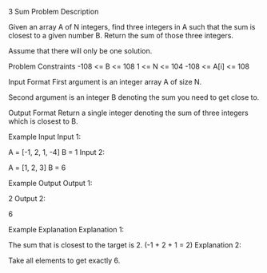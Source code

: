 3 Sum
Problem Description

Given an array A of N integers, find three integers in A such that the sum is closest to a given number B. Return the sum of those three integers.

Assume that there will only be one solution.



Problem Constraints
-108 <= B <= 108
1 <= N <= 104
-108 <= A[i] <= 108


Input Format
First argument is an integer array A of size N.

Second argument is an integer B denoting the sum you need to get close to.



Output Format
Return a single integer denoting the sum of three integers which is closest to B.



Example Input
Input 1:

A = [-1, 2, 1, -4]
B = 1
Input 2:


A = [1, 2, 3]
B = 6


Example Output
Output 1:

2
Output 2:

6


Example Explanation
Explanation 1:

The sum that is closest to the target is 2. (-1 + 2 + 1 = 2)
Explanation 2:

Take all elements to get exactly 6.